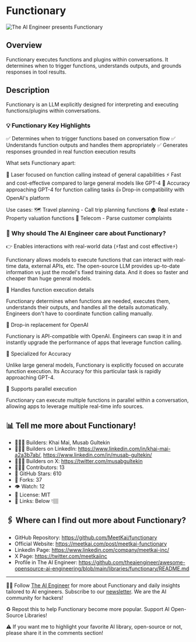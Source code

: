 # Functionary
![The AI Engineer presents Functionary](functionary_1920x192.png)
## Overview
Functionary executes functions and plugins within conversations. It determines when to trigger functions, understands outputs, and grounds responses in tool results.

## Description
Functionary is an LLM explicitly designed for interpreting and executing functions/plugins within conversations.

### 💡 Functionary Key Highlights

✅ Determines when to trigger functions based on conversation flow
✅ Understands function outputs and handles them appropriately
✅ Generates responses grounded in real function execution results

What sets Functionary apart:

🚀 Laser focused on function calling instead of general capabilities
⚡️ Fast and cost-effective compared to large general models like GPT-4
🎯 Accuracy approaching GPT-4 for function calling tasks
👍 Drop-in compatibility with OpenAI's platform

Use cases:
🗺️ Travel planning - Call trip planning functions
🏠 Real estate - Property valuation functions
📶 Telecom - Parse customer complaints

### 🤔 Why should The AI Engineer care about Functionary?

👉 Enables interactions with real-world data (⚡️fast and cost effective⚡️)

Functionary allows models to execute functions that can interact with real-time data, external APIs, etc. The open-source LLM provides up-to-date information vs just the model's fixed training data. And it does so faster and cheaper than huge general models.

🧮 Handles function execution details

Functionary determines when functions are needed, executes them, understands their outputs, and handles all the details automatically. Engineers don't have to coordinate function calling manually.

🔌 Drop-in replacement for OpenAI

Functionary is API-compatible with OpenAI. Engineers can swap it in and instantly upgrade the performance of apps that leverage function calling.

🎯 Specialized for Accuracy

Unlike large general models, Functionary is explicitly focused on accurate function execution. Its Accuracy for this particular task is rapidly approaching GPT-4.

👥 Supports parallel execution

Functionary can execute multiple functions in parallel within a conversation, allowing apps to leverage multiple real-time info sources.

## 📊 Tell me more about Functionary!
* 👷🏽‍♀️ Builders: Khai Mai, Musab Gultekin
* 👩🏽‍💼 Builders on LinkedIn: https://www.linkedin.com/in/khai-mai-a2a3b7ab/, https://www.linkedin.com/in/musab-gultekin/
* 👩🏽‍🏭 Builders on X: https://twitter.com/musabgultekin
* 👩🏽‍💻 Contributors: 13
* 💫 GitHub Stars: 610
* 🍴 Forks: 37
* 👁️ Watch: 12
* 🪪 License: MIT
* 🔗 Links: Below 👇🏽

## 🖇️ Where can I find out more about Functionary?
* GitHub Repository: https://github.com/MeetKai/functionary
* Official Website: https://meetkai.com/post/meetkai-functionary
* LinkedIn Page: https://www.linkedin.com/company/meetkai-inc/
* X Page: https://twitter.com/meetkaiinc
* Profile in The AI Engineer: https://github.com/theaiengineer/awesome-opensource-ai-engineering/blob/main/libraries/functionary/README.md

---
🧙🏽 Follow [The AI Engineer](https://www.linkedin.com/company/theaiengineer/) for more about Functionary and daily insights tailored to AI engineers. Subscribe to our [newsletter](http://theaiengineerco.substack.com). We are the AI community for hackers!

♻️ Repost this to help Functionary become more popular. Support AI Open-Source Libraries!

⚠️ If you want me to highlight your favorite AI library, open-source or not, please share it in the comments section!
